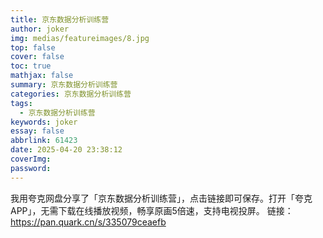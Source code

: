 ```yaml
---
title: 京东数据分析训练营
author: joker
img: medias/featureimages/8.jpg
top: false
cover: false
toc: true
mathjax: false
summary: 京东数据分析训练营
categories: 京东数据分析训练营
tags:
  - 京东数据分析训练营
keywords: joker
essay: false
abbrlink: 61423
date: 2025-04-20 23:38:12
coverImg:
password:
---
```


我用夸克网盘分享了「京东数据分析训练营」，点击链接即可保存。打开「夸克APP」，无需下载在线播放视频，畅享原画5倍速，支持电视投屏。
链接：https://pan.quark.cn/s/335079ceaefb
